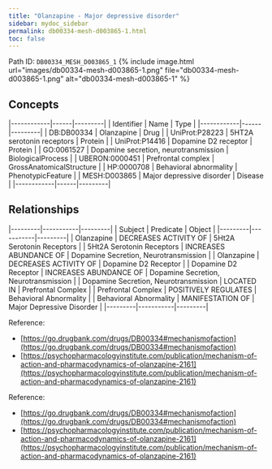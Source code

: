 ```yaml
---
title: "Olanzapine - Major depressive disorder"
sidebar: mydoc_sidebar
permalink: db00334-mesh-d003865-1.html
toc: false 
---
```



Path ID: `DB00334_MESH_D003865_1`
{% include image.html url="images/db00334-mesh-d003865-1.png" file="db00334-mesh-d003865-1.png" alt="db00334-mesh-d003865-1" %}

## Concepts

|------------|------|---------|
| Identifier | Name | Type    |
|------------|------|---------|
| DB:DB00334 | Olanzapine | Drug |
| UniProt:P28223 | 5HT2A serotonin receptors | Protein |
| UniProt:P14416 | Dopamine D2 receptor | Protein |
| GO:0061527 | Dopamine secretion, neurotransmission | BiologicalProcess |
| UBERON:0000451 | Prefrontal complex | GrossAnatomicalStructure |
| HP:0000708 | Behavioral abnormality | PhenotypicFeature |
| MESH:D003865 | Major depressive disorder | Disease |
|------------|------|---------|

## Relationships

|---------|-----------|---------|
| Subject | Predicate | Object  |
|---------|-----------|---------|
| Olanzapine | DECREASES ACTIVITY OF | 5Ht2A Serotonin Receptors |
| 5Ht2A Serotonin Receptors | INCREASES ABUNDANCE OF | Dopamine Secretion, Neurotransmission |
| Olanzapine | DECREASES ACTIVITY OF | Dopamine D2 Receptor |
| Dopamine D2 Receptor | INCREASES ABUNDANCE OF | Dopamine Secretion, Neurotransmission |
| Dopamine Secretion, Neurotransmission | LOCATED IN | Prefrontal Complex |
| Prefrontal Complex | POSITIVELY REGULATES | Behavioral Abnormality |
| Behavioral Abnormality | MANIFESTATION OF | Major Depressive Disorder |
|---------|-----------|---------|

Reference: 
  - [https://go.drugbank.com/drugs/DB00334#mechanismofaction](https://go.drugbank.com/drugs/DB00334#mechanismofaction)
  - [https://psychopharmacologyinstitute.com/publication/mechanism-of-action-and-pharmacodynamics-of-olanzapine-2161](https://psychopharmacologyinstitute.com/publication/mechanism-of-action-and-pharmacodynamics-of-olanzapine-2161)

Reference: 
  - [https://go.drugbank.com/drugs/DB00334#mechanismofaction](https://go.drugbank.com/drugs/DB00334#mechanismofaction)
  - [https://psychopharmacologyinstitute.com/publication/mechanism-of-action-and-pharmacodynamics-of-olanzapine-2161](https://psychopharmacologyinstitute.com/publication/mechanism-of-action-and-pharmacodynamics-of-olanzapine-2161)
